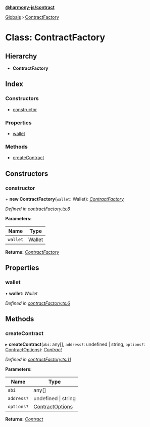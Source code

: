 **[@harmony-js/contract](../README.md)**

[Globals](../README.md) › [ContractFactory](contractfactory.md)

# Class: ContractFactory

## Hierarchy

* **ContractFactory**

## Index

### Constructors

* [constructor](contractfactory.md#constructor)

### Properties

* [wallet](contractfactory.md#wallet)

### Methods

* [createContract](contractfactory.md#createcontract)

## Constructors

###  constructor

\+ **new ContractFactory**(`wallet`: Wallet): *[ContractFactory](contractfactory.md)*

*Defined in [contractFactory.ts:6](https://github.com/FireStack-Lab/Harmony-sdk-core/blob/d840c02/packages/harmony-contract/src/contractFactory.ts#L6)*

**Parameters:**

Name | Type |
------ | ------ |
`wallet` | Wallet |

**Returns:** *[ContractFactory](contractfactory.md)*

## Properties

###  wallet

• **wallet**: *Wallet*

*Defined in [contractFactory.ts:6](https://github.com/FireStack-Lab/Harmony-sdk-core/blob/d840c02/packages/harmony-contract/src/contractFactory.ts#L6)*

## Methods

###  createContract

▸ **createContract**(`abi`: any[], `address?`: undefined | string, `options?`: [ContractOptions](../interfaces/contractoptions.md)): *[Contract](contract.md)*

*Defined in [contractFactory.ts:11](https://github.com/FireStack-Lab/Harmony-sdk-core/blob/d840c02/packages/harmony-contract/src/contractFactory.ts#L11)*

**Parameters:**

Name | Type |
------ | ------ |
`abi` | any[] |
`address?` | undefined \| string |
`options?` | [ContractOptions](../interfaces/contractoptions.md) |

**Returns:** *[Contract](contract.md)*